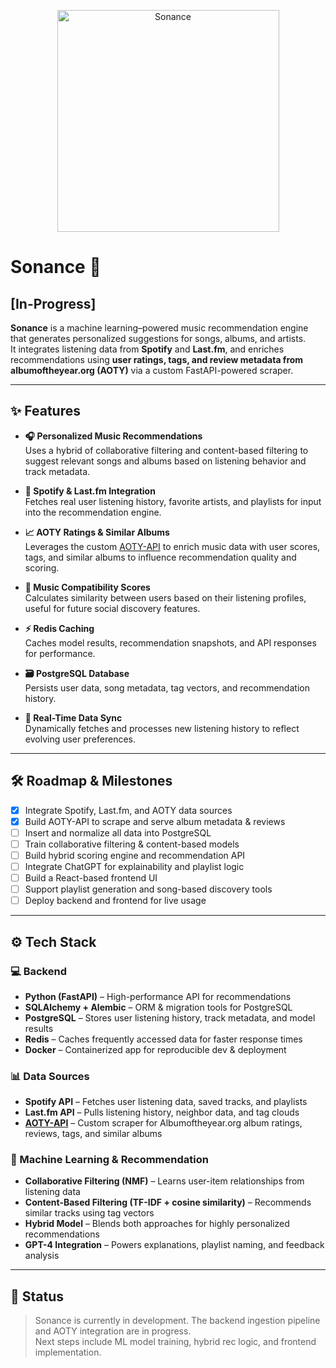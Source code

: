 <p align="center">
  <img src="https://github.com/user-attachments/assets/c3f96b28-09f7-4c70-b14b-219e073780c1" alt="Sonance" width="355"/>
</p>

# Sonance 🎼 
## [In-Progress]

**Sonance** is a machine learning–powered music recommendation engine that generates personalized suggestions for songs, albums, and artists.  
It integrates listening data from **Spotify** and **Last.fm**, and enriches recommendations using **user ratings, tags, and review metadata from albumoftheyear.org (AOTY)** via a custom FastAPI-powered scraper.

---

## ✨ Features

- **🎧 Personalized Music Recommendations**  
  Uses a hybrid of collaborative filtering and content-based filtering to suggest relevant songs and albums based on listening behavior and track metadata.

- **🔗 Spotify & Last.fm Integration**  
  Fetches real user listening history, favorite artists, and playlists for input into the recommendation engine.

- **📈 AOTY Ratings & Similar Albums**  
  Leverages the custom [AOTY-API](https://github.com/connergroth/aoty-api) to enrich music data with user scores, tags, and similar albums to influence recommendation quality and scoring.

- **🧠 Music Compatibility Scores**  
  Calculates similarity between users based on their listening profiles, useful for future social discovery features.

- **⚡ Redis Caching**  
  Caches model results, recommendation snapshots, and API responses for performance.

- **🗃 PostgreSQL Database**  
  Persists user data, song metadata, tag vectors, and recommendation history.

- **📡 Real-Time Data Sync**  
  Dynamically fetches and processes new listening history to reflect evolving user preferences.

---

## 🛠 Roadmap & Milestones

- [x] Integrate Spotify, Last.fm, and AOTY data sources  
- [x] Build AOTY-API to scrape and serve album metadata & reviews  
- [ ] Insert and normalize all data into PostgreSQL  
- [ ] Train collaborative filtering & content-based models  
- [ ] Build hybrid scoring engine and recommendation API  
- [ ] Integrate ChatGPT for explainability and playlist logic  
- [ ] Build a React-based frontend UI  
- [ ] Support playlist generation and song-based discovery tools  
- [ ] Deploy backend and frontend for live usage

---

## ⚙️ Tech Stack

### 💻 Backend
- **Python (FastAPI)** – High-performance API for recommendations  
- **SQLAlchemy + Alembic** – ORM & migration tools for PostgreSQL  
- **PostgreSQL** – Stores user listening history, track metadata, and model results  
- **Redis** – Caches frequently accessed data for faster response times  
- **Docker** – Containerized app for reproducible dev & deployment

### 📊 Data Sources
- **Spotify API** – Fetches user listening data, saved tracks, and playlists  
- **Last.fm API** – Pulls listening history, neighbor data, and tag clouds  
- **[AOTY-API](https://github.com/connergroth/aoty-api)** – Custom scraper for Albumoftheyear.org album ratings, reviews, tags, and similar albums

### 🤖 Machine Learning & Recommendation
- **Collaborative Filtering (NMF)** – Learns user-item relationships from listening data  
- **Content-Based Filtering (TF-IDF + cosine similarity)** – Recommends similar tracks using tag vectors  
- **Hybrid Model** – Blends both approaches for highly personalized recommendations  
- **GPT-4 Integration** – Powers explanations, playlist naming, and feedback analysis

---

## 📌 Status

> Sonance is currently in development. The backend ingestion pipeline and AOTY integration are in progress.  
> Next steps include ML model training, hybrid rec logic, and frontend implementation.



